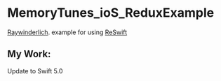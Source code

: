 # MemoryTunes_ioS_ReduxExample

 [Raywinderlich](https://www.raywenderlich.com/516-reswift-tutorial-memory-game-app). example 
 for using [ReSwift](https://github.com/ReSwift/ReSwift)
 
 ## My Work:
 Update to Swift 5.0
